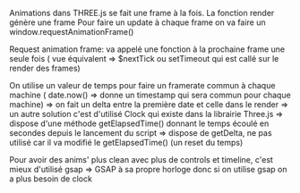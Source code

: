 Animations dans THREE.js se fait une frame à la fois.
La fonction render génère une frame
Pour faire un update à chaque frame on va faire un window.requestAnimationFrame()

Request animation frame:
  va appelé une fonction à la prochaine frame une seule fois ( vue équivalent => $nextTick ou setTimeout qui est callé sur le render des frames)

  On utilise un valeur de temps pour faire un framerate commun à chaque machine ( date.now() => donne un timestamp qui sera commun pour chaque machine)
    => on fait un delta entre la première date et celle dans le render
    => un autre solution c'est d'utilisé Clock qui existe dans la librairie Three.js
      => dispose d'une méthode getElapsedTime() donnant le temps écoulé en secondes depuis le lancement du script
      => dispose de getDelta, ne pas utilisé car il va modifié le getElapsedTime() (un reset du temps)

Pour avoir des anims' plus clean avec plus de controls et timeline, c'est mieux d'utilisé gsap
  => GSAP à sa propre horloge donc si on utilise gsap on a plus besoin de clock